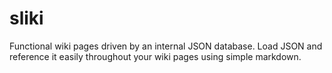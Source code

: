# sliki

Functional wiki pages driven by an internal JSON database. Load JSON and reference it easily throughout your wiki pages using simple markdown.
